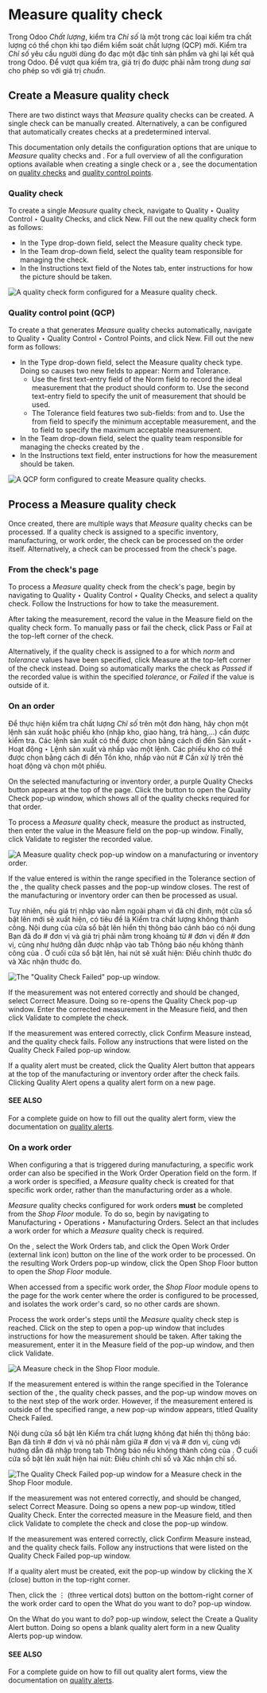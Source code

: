 # Measure quality check

Trong Odoo *Chất lượng*, kiểm tra *Chỉ số* là một trong các loại kiểm tra chất lượng có thể chọn khi tạo điểm kiểm soát chất lượng (QCP) mới. Kiểm tra *Chỉ số* yêu cầu người dùng đo đạc một đặc tính sản phẩm và ghi lại kết quả trong Odoo. Để vượt qua kiểm tra, giá trị đo được phải nằm trong *dung sai* cho phép so với giá trị *chuẩn*.

## Create a Measure quality check

There are two distinct ways that *Measure* quality checks can be created. A single check can be
manually created. Alternatively, a  can be configured that automatically creates checks at a
predetermined interval.

This documentation only details the configuration options that are unique to *Measure* quality
checks and . For a full overview of all the configuration options available when creating a
single check or a , see the documentation on [quality checks](applications/inventory_and_mrp/quality/quality_management/quality_checks.md#quality-quality-management-quality-checks) and [quality control points](applications/inventory_and_mrp/quality/quality_management/quality_control_points.md#quality-quality-management-quality-control-points).

### Quality check

To create a single *Measure* quality check, navigate to Quality ‣ Quality Control
‣ Quality Checks, and click New. Fill out the new quality check form as follows:

- In the Type drop-down field, select the Measure quality check type.
- In the Team drop-down field, select the quality team responsible for managing the
  check.
- In the Instructions text field of the Notes tab, enter instructions for
  how the picture should be taken.

![A quality check form configured for a Measure quality check.](../../../../.gitbook/assets/measure-check-form-1.png)

### Quality control point (QCP)

To create a  that generates *Measure* quality checks automatically, navigate to
Quality ‣ Quality Control ‣ Control Points, and click New. Fill out
the new  form as follows:

- In the Type drop-down field, select the Measure quality check type. Doing
  so causes two new fields to appear: Norm and Tolerance.
  - Use the first text-entry field of the Norm field to record the ideal measurement
    that the product should conform to. Use the second text-entry field to specify the unit of
    measurement that should be used.
  - The Tolerance field features two sub-fields: from and to.
    Use the from field to specify the minimum acceptable measurement, and the
    to field to specify the maximum acceptable measurement.
- In the Team drop-down field, select the quality team responsible for managing the
  checks created by the .
- In the Instructions text field, enter instructions for how the measurement should be
  taken.

![A QCP form configured to create Measure quality checks.](../../../../.gitbook/assets/measure-check-qcp-form.png)

## Process a Measure quality check

Once created, there are multiple ways that *Measure* quality checks can be processed. If a quality
check is assigned to a specific inventory, manufacturing, or work order, the check can be processed
on the order itself. Alternatively, a check can be processed from the check's page.

### From the check's page

To process a *Measure* quality check from the check's page, begin by navigating to
Quality ‣ Quality Control ‣ Quality Checks, and select a quality check. Follow
the Instructions for how to take the measurement.

After taking the measurement, record the value in the Measure field on the quality check
form. To manually pass or fail the check, click Pass or Fail at the top-left
corner of the check.

Alternatively, if the quality check is assigned to a  for which *norm* and *tolerance* values
have been specified, click Measure at the top-left corner of the check instead. Doing so
automatically marks the check as *Passed* if the recorded value is within the specified *tolerance*,
or *Failed* if the value is outside of it.

### On an order

Để thực hiện kiểm tra chất lượng *Chỉ số* trên một đơn hàng, hãy chọn một lệnh sản xuất hoặc phiếu kho (nhập kho, giao hàng, trả hàng,...) cần được kiểm tra. Các lệnh sản xuất có thể được chọn bằng cách đi đến Sản xuất ‣ Hoạt động ‣ Lệnh sản xuất và nhấp vào một lệnh. Các phiếu kho có thể được chọn bằng cách đi đến Tồn kho, nhấp vào nút # Cần xử lý trên thẻ hoạt động và chọn một phiếu.

On the selected manufacturing or inventory order, a purple Quality Checks button appears
at the top of the page. Click the button to open the Quality Check pop-up window, which
shows all of the quality checks required for that order.

To process a *Measure* quality check, measure the product as instructed, then enter the value in the
Measure field on the pop-up window. Finally, click Validate to register the
recorded value.

![A Measure quality check pop-up window on a manufacturing or inventory order.](../../../../.gitbook/assets/measure-check-pop-up.png)

If the value entered is within the range specified in the Tolerance section of the
, the quality check passes and the pop-up window closes. The rest of the manufacturing or
inventory order can then be processed as usual.

Tuy nhiên, nếu giá trị nhập vào nằm ngoài phạm vi đã chỉ định, một cửa sổ bật lên mới sẽ xuất hiện, có tiêu đề là Kiểm tra chất lượng không thành công. Nội dung của cửa sổ bật lên hiển thị thông báo cảnh báo có nội dung Bạn đã đo # đơn vị và giá trị phải nằm trong khoảng từ # đơn vị đến # đơn vị, cũng như hướng dẫn được nhập vào tab Thông báo nếu không thành công của . Ở cuối cửa sổ bật lên, hai nút sẽ xuất hiện: Điều chỉnh thước đo và Xác nhận thước đo.

![The "Quality Check Failed" pop-up window.](../../../../.gitbook/assets/measure-check-failed.png)

If the measurement was not entered correctly and should be changed, select Correct
Measure. Doing so re-opens the Quality Check pop-up window. Enter the corrected
measurement in the Measure field, and then click Validate to complete the
check.

If the measurement was entered correctly, click Confirm Measure instead, and the quality
check fails. Follow any instructions that were listed on the Quality Check Failed pop-up
window.

If a quality alert must be created, click the Quality Alert button that appears at the
top of the manufacturing or inventory order after the check fails. Clicking Quality
Alert opens a quality alert form on a new page.

#### SEE ALSO
For a complete guide on how to fill out the quality alert form, view the documentation on
[quality alerts](applications/inventory_and_mrp/quality/quality_management/quality_alerts.md).

### On a work order

When configuring a  that is triggered during manufacturing, a specific work order can also be
specified in the Work Order Operation field on the  form. If a work order is
specified, a *Measure* quality check is created for that specific work order, rather than the
manufacturing order as a whole.

*Measure* quality checks configured for work orders **must** be completed from the *Shop Floor*
module. To do so, begin by navigating to Manufacturing ‣ Operations ‣
Manufacturing Orders. Select an  that includes a work order for which a *Measure* quality check
is required.

On the , select the Work Orders tab, and click the Open Work Order
(external link icon) button on the line of the work order to be processed. On the resulting
Work Orders pop-up window, click the Open Shop Floor button to open the
*Shop Floor* module.

When accessed from a specific work order, the *Shop Floor* module opens to the page for the work
center where the order is configured to be processed, and isolates the work order's card, so no
other cards are shown.

Process the work order's steps until the *Measure* quality check step is reached. Click on the step
to open a pop-up window that includes instructions for how the measurement should be taken. After
taking the measurement, enter it in the Measure field of the pop-up window, and then
click Validate.

![A Measure check in the Shop Floor module.](../../../../.gitbook/assets/measure-check-shop-floor.png)

If the measurement entered is within the range specified in the Tolerance section of the
, the quality check passes, and the pop-up window moves on to the next step of the work order.
However, if the measurement entered is outside of the specified range, a new pop-up window appears,
titled Quality Check Failed.

Nội dung cửa sổ bật lên Kiểm tra chất lượng không đạt hiển thị thông báo: Bạn đã tính # đơn vị và nó phải nằm giữa # đơn vị và # đơn vị, cùng với hướng dẫn đã nhập trong tab Thông báo nếu không thành công của . Ở cuối cửa sổ bật lên xuất hiện hai nút: Điều chỉnh chỉ số và Xác nhận chỉ số.

![The Quality Check Failed pop-up window for a Measure check in the Shop Floor module.](../../../../.gitbook/assets/shop-floor-measure-check-failed.png)

If the measurement was not entered correctly, and should be changed, select Correct
Measure. Doing so opens a new pop-up window, titled Quality Check. Enter the corrected
measure in the Measure field, and then click Validate to complete the check
and close the pop-up window.

If the measurement was entered correctly, click Confirm Measure instead, and the quality
check fails. Follow any instructions that were listed on the Quality Check Failed pop-up
window.

If a quality alert must be created, exit the pop-up window by clicking the X (close)
button in the top-right corner.

Then, click the ⋮ (three vertical dots) button on the bottom-right corner of the work
order card to open the What do you want to do? pop-up window.

On the What do you want to do? pop-up window, select the Create a Quality
Alert button. Doing so opens a blank quality alert form in a new Quality Alerts pop-up
window.

#### SEE ALSO
For a complete guide on how to fill out quality alert forms, view the documentation on
[quality alerts](applications/inventory_and_mrp/quality/quality_management/quality_alerts.md).
